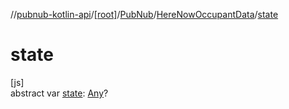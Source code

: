 //[pubnub-kotlin-api](../../../../index.md)/[[root]](../../index.md)/[PubNub](../index.md)/[HereNowOccupantData](index.md)/[state](state.md)

# state

[js]\
abstract var [state](state.md): [Any](https://kotlinlang.org/api/latest/jvm/stdlib/kotlin/-any/index.html)?
